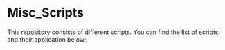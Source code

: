 # Misc_Scripts
This repository consists of different scripts. You can find the list of scripts and their application below:
